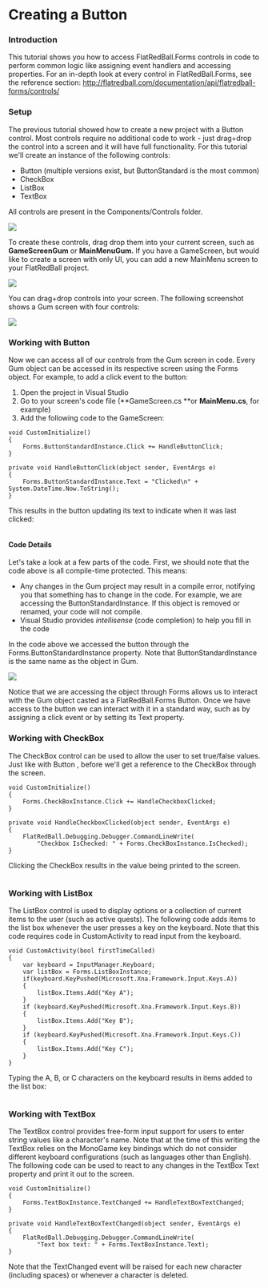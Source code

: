 # Creating a Button

### Introduction

This tutorial shows you how to access FlatRedBall.Forms controls in code to perform common logic like assigning event handlers and accessing properties. For an in-depth look at every control in FlatRedBall.Forms, see the reference section: http://flatredball.com/documentation/api/flatredball-forms/controls/

### Setup

The previous tutorial showed how to create a new project with a Button control. Most controls require no additional code to work - just drag+drop the control into a screen and it will have full functionality. For this tutorial we'll create an instance of the following controls:

* Button (multiple versions exist, but ButtonStandard is the most common)
* CheckBox
* ListBox
* TextBox

All controls are present in the Components/Controls folder.

![](../../../media/2023-03-img\_64264c34bfb86.png)

To create these controls, drag drop them into your current screen, such as **GameScreenGum** or **MainMenuGum.** If you have a GameScreen, but would like to create a screen with only UI, you can add a new MainMenu screen to your FlatRedBall project.

![](../../../media/2023-08-img\_64d80de02a89d.png)

You can drag+drop controls into your screen. The following screenshot shows a Gum screen with four controls:

![](../../../media/2023-08-img\_64d80ebea7f91.png)

### Working with Button

Now we can access all of our controls from the Gum screen in code. Every Gum object can be accessed in its respective screen using the Forms object. For example, to add a click event to the button:

1. Open the project in Visual Studio
2. Go to your screen's code file (\*\*GameScreen.cs \*\*or **MainMenu.cs**, for example)
3. Add the following code to the GameScreen:

```lang:c#
void CustomInitialize()
{
    Forms.ButtonStandardInstance.Click += HandleButtonClick;
}

private void HandleButtonClick(object sender, EventArgs e)
{
    Forms.ButtonStandardInstance.Text = "Clicked\n" + System.DateTime.Now.ToString();
}
```

This results in the button updating its text to indicate when it was last clicked:&#x20;

<figure><img src="../../../media/2017-11-12_17-03-31.gif" alt=""><figcaption></figcaption></figure>

#### Code Details

Let's take a look at a few parts of the code. First, we should note that the code above is all compile-time protected. This means:

* Any changes in the Gum project may result in a compile error, notifying you that something has to change in the code. For example, we are accessing the ButtonStandardInstance. If this object is removed or renamed, your code will not compile.
* Visual Studio provides _intellisense_ (code completion) to help you fill in the code

In the code above we accessed the button through the Forms.ButtonStandardInstance property. Note that ButtonStandardInstance is the same name as the object in Gum.

![](../../../media/2023-08-img\_64d810334fa4b.png)

Notice that we are accessing the object through Forms allows us to interact with the Gum object casted as a FlatRedBall.Forms Button. Once we have access to the button we can interact with it in a standard way, such as by assigning a click event or by setting its Text property.

### Working with CheckBox

The CheckBox  control can be used to allow the user to set true/false values. Just like with Button , before we'll get a reference to the CheckBox  through the screen.

```lang:c#
void CustomInitialize()
{
    Forms.CheckBoxInstance.Click += HandleCheckboxClicked;
}

private void HandleCheckboxClicked(object sender, EventArgs e)
{
    FlatRedBall.Debugging.Debugger.CommandLineWrite(
        "Checkbox IsChecked: " + Forms.CheckBoxInstance.IsChecked);
}
```

Clicking the CheckBox  results in the value being printed to the screen.&#x20;

<figure><img src="../../../media/2017-11-12_20-15-00.gif" alt=""><figcaption></figcaption></figure>

### Working with ListBox

The ListBox control is used to display options or a collection of current items to the user (such as active quests). The following code adds items to the list box whenever the user presses a key on the keyboard. Note that this code requires code in CustomActivity  to read input from the keyboard.

```lang:c#
void CustomActivity(bool firstTimeCalled)
{
    var keyboard = InputManager.Keyboard;
    var listBox = Forms.ListBoxInstance;
    if(keyboard.KeyPushed(Microsoft.Xna.Framework.Input.Keys.A))
    {
        listBox.Items.Add("Key A");
    }
    if (keyboard.KeyPushed(Microsoft.Xna.Framework.Input.Keys.B))
    {
        listBox.Items.Add("Key B");
    }
    if (keyboard.KeyPushed(Microsoft.Xna.Framework.Input.Keys.C))
    {
        listBox.Items.Add("Key C");
    }
}
```

Typing the A, B, or C characters on the keyboard results in items added to the list box:&#x20;

<figure><img src="../../../media/2017-11-12_20-16-58.gif" alt=""><figcaption></figcaption></figure>

### Working with TextBox

The TextBox control provides free-form input support for users to enter string values like a character's name. Note that at the time of this writing the TextBox relies on the MonoGame key bindings which do not consider different keyboard configurations (such as languages other than English). The following code can be used to react to any changes in the TextBox Text property and print it out to the screen.

```lang:c#
void CustomInitialize()
{
    Forms.TextBoxInstance.TextChanged += HandleTextBoxTextChanged;
}

private void HandleTextBoxTextChanged(object sender, EventArgs e)
{
    FlatRedBall.Debugging.Debugger.CommandLineWrite(
        "Text box text: " + Forms.TextBoxInstance.Text);
}
```

Note that the TextChanged event will be raised for each new character (including spaces) or whenever a character is deleted.          &#x20;

<figure><img src="../../../media/2017-11-12_20-23-02.gif" alt=""><figcaption></figcaption></figure>
